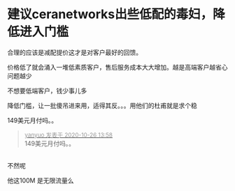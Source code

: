 # 建议ceranetworks出些低配的毒妇，降低进入门槛


合理的应该是减配提价这才是对客户最好的回馈。

价格低了就会涌入一堆低素质客户，售后服务成本大大增加。越是高端客户越省心问题越少

不想要低端客户，钱少事儿多

降低门槛，让一批傻吊进来用，适得其反。。。用他们的杜甫就是求个稳

149美元月付吗。。

<div class="quote"><blockquote><font size="2"><a href="https://www.hostloc.com/forum.php?mod=redirect&amp;goto=findpost&amp;pid=9353926&amp;ptid=758487" target="_blank"><font color="#999999">yanyuo 发表于 2020-10-26 13:58</font></a></font><br />
149美元月付吗。。</blockquote></div><br />
不然呢

他这100M 是无限流量么
